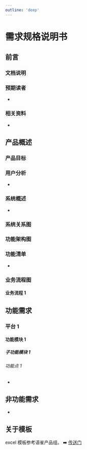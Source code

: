 ```yaml
---
outline: 'deep'
---
```


# 需求规格说明书

## 前言

### 文档说明

### 预期读者

-

<DocImage src="po/14.png" />

### 相关资料

-

<DocImage src="po/15.png" />

## 产品概述

### 产品目标

### 用户分析

-

<DocImage src="po/16.png" />

### 系统概述

-

<DocImage src="po/17.png" />

### 系统关系图

### 功能架构图

### 功能清单

-

<DocImage src="po/18.png" />

### 业务流程图

#### 业务流程 1

## 功能需求

### 平台 1

#### 功能模块 1

##### 子功能模块 1

###### 功能点 1

-

<DocImage src="po/19.png" />

## 非功能需求

-

<DocImage src="po/20.png" />

## 关于模板

excel 模板参考语雀产品组。 ➡️ [传送门](https://xc0mg8.yuque.com/xc0mg8/bg1lss/mnoigbxv7ppw16gg)

